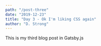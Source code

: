 ```yaml
---
path: "/post-three"
date: "2019-12-23"
title: "Day 3 - Ok I'm liking CSS again"
author: "D. Strong"
---
```


This is my third blog post in Gatsby.js